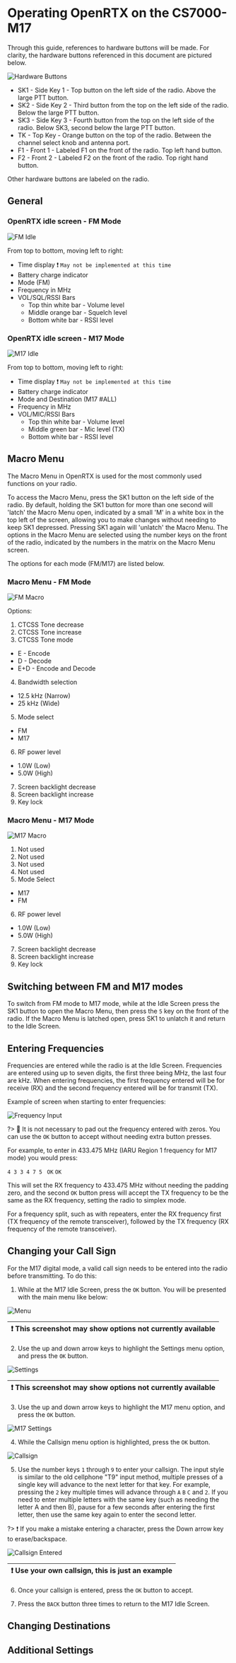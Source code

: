 # Operating OpenRTX on the CS7000-M17

Through this guide, references to hardware buttons will be made. For clarity,
the hardware buttons referenced in this document are pictured below.

![Hardware Buttons](_media/hw_buttons.png)

* SK1 - Side Key 1 - Top button on the left side of the radio. Above the large PTT button.
* SK2 - Side Key 2 - Third button from the top on the left side of the radio. Below the large PTT button.
* SK3 - Side Key 3 - Fourth button from the top on the left side of the radio. Below SK3, second below the large PTT button.
* TK - Top Key - Orange button on the top of the radio. Between the channel select knob and antenna port.
* F1 - Front 1 - Labeled F1 on the front of the radio. Top left hand button.
* F2 - Front 2 - Labeled F2 on the front of the radio. Top right hand button.

Other hardware buttons are labeled on the radio.

## General

### OpenRTX idle screen - FM Mode

![FM Idle](_media/fm_idle.png)

From top to bottom, moving left to right:

* Time display :exclamation: `May not be implemented at this time`
* Battery charge indicator
* Mode (FM)
* Frequency in MHz
* VOL/SQL/RSSI Bars
  * Top thin white bar - Volume level
  * Middle orange bar - Squelch level
  * Bottom white bar - RSSI level

### OpenRTX idle screen - M17 Mode

![M17 Idle](_media/m17_idle.png)

From top to bottom, moving left to right:

* Time display :exclamation: `May not be implemented at this time`
* Battery charge indicator
* Mode and Destination (M17 #ALL)
* Frequency in MHz
* VOL/MIC/RSSI Bars
  * Top thin white bar - Volume level
  * Middle green bar - Mic level (TX)
  * Bottom white bar - RSSI level

## Macro Menu

The Macro Menu in OpenRTX is used for the most commonly used functions on your
radio. 

To access the Macro Menu, press the SK1 button on the left side of the radio.
By default, holding the SK1 button for more than one second will 'latch' the
Macro Menu open, indicated by a small 'M' in a white box in the top left of
the screen, allowing you to make changes without needing to keep SK1
depressed. Pressing SK1 again will 'unlatch' the Macro Menu. The options in the
Macro Menu are selected using the number keys on the front of the radio,
indicated by the numbers in the matrix on the Macro Menu screen.

The options for each mode (FM/M17) are listed below.

### Macro Menu - FM Mode

![FM Macro](_media/macro_fm.png)

Options:

1. CTCSS Tone decrease
2. CTCSS Tone increase
3. CTCSS Tone mode
  * E - Encode
  * D - Decode
  * E+D - Encode and Decode
4. Bandwidth selection
  * 12.5 kHz (Narrow)
  * 25 kHz (Wide)
5. Mode select
  * FM
  * M17
6. RF power level
  * 1.0W (Low)
  * 5.0W (High)
7. Screen backlight decrease
8. Screen backlight increase
9. Key lock

### Macro Menu - M17 Mode

![M17 Macro](_media/macro_m17.png)

1. Not used
2. Not used
3. Not used
4. Not used
5. Mode Select
  * M17
  * FM
6. RF power level
  * 1.0W (Low)
  * 5.0W (High)
7. Screen backlight decrease
8. Screen backlight increase
9. Key lock

## Switching between FM and M17 modes

To switch from FM mode to M17 mode, while at the Idle Screen press the SK1
button to open the Macro Menu, then press the `5` key on the front of the
radio. If the Macro Menu is latched open, press SK1 to unlatch it and return
to the Idle Screen.

## Entering Frequencies

Frequencies are entered while the radio is at the Idle Screen. Frequencies are
entered using up to seven digits, the first three being MHz, the last four are
kHz. When entering frequencies, the first frequency entered will be for receive
(RX) and the second frequency entered will be for transmit (TX).

Example of screen when starting to enter frequencies:

![Frequency Input](_media/freq_enter.png)

?> :mega: It is not necessary to pad out the frequency entered with zeros. You can use the `OK` button to accept without needing extra button presses.

For example, to enter in 433.475 MHz (IARU Region 1 frequency for M17
mode) you would press:

`4 3 3 4 7 5 ` `OK` `OK`

This will set the RX frequency to 433.475 MHz without needing the padding zero,
and the second `OK` button press will accept the TX frequency to be the same as
the RX frequency, setting the radio to simplex mode.

For a frequency split, such as with repeaters, enter the RX frequency first (TX
frequency of the remote transceiver), followed by the TX frequency (RX frequency
of the remote transceiver).

## Changing your Call Sign

For the M17 digital mode, a valid call sign needs to be entered into the radio
before transmitting. To do this:

1. While at the M17 Idle Screen, press the `OK` button. You will be presented
with the main menu like below:

![Menu](_media/menu.png)

| :exclamation: This screenshot may show options not currently available |
|------------------------------------------------------------------------|

2. Use the up and down arrow keys to highlight the Settings menu option, and
press the `OK` button.

![Settings](_media/settings.png)

| :exclamation: This screenshot may show options not currently available |
|------------------------------------------------------------------------|

3. Use the up and down arrow keys to highlight the M17 menu option, and press
the `OK` button.

![M17 Settings](_media/m17_settings.png)

4. While the Callsign menu option is highlighted, press the `OK` button.

![Callsign](_media/callsign.png)

5. Use the number keys `1` through `9` to enter your callsign. The input style
is similar to the old cellphone "T9" input method, multiple presses of a single
key will advance to the next letter for that key. For example, pressing the `2`
key multiple times will advance through `A` `B` `C` and `2`. If you need to
enter multiple letters with the same key (such as needing the letter A and then
B), pause for a few seconds after entering the first letter, then use the same
key again to enter the second letter.

?> :exclamation: If you make a mistake entering a character, press the Down
arrow key to erase/backspace.

![Callsign Entered](_media/callsign_entered.png)

| :exclamation: Use your own callsign, this is just an example |
|--------------------------------------------------------------|

6. Once your callsign is entered, press the `OK` button to accept.

7. Press the `BACK` button three times to return to the M17 Idle Screen.

## Changing Destinations

## Additional Settings